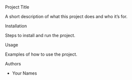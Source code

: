  Project Title

A short description of what this project does and who it’s for.

 Installation

Steps to install and run the project.

 Usage

Examples of how to use the project. 

 Authors

- Your Names
